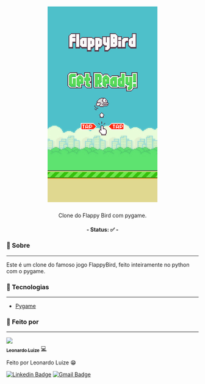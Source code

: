 
<h1 align="center">
    <img src="./public/images/screenImg.jpg">
</h1>
<p align="center">Clone do Flappy Bird com pygame.</p>

<h4 align="center"> 
	- Status: ✅ -
</h4>

### 🐍 Sobre
---

<p>Este é um clone do famoso jogo FlappyBird, feito inteiramente no python com o pygame.</p>

### 🔋 Tecnologias
---

- [Pygame](https://www.pygame.org/news)


### 🎲 Feito por
---

<a href="https://github.com/LeonardoLuize">
 <img src="https://avatars.githubusercontent.com/u/74014082?v=4" width="100px;"/>
 <br />
 <sub><b>Leonardo Luize</b></sub></a> <a href="https://github.com/LeonardoLuize" >💻</a>


Feito por Leonardo Luize 😁

[![Linkedin Badge](https://img.shields.io/badge/-Leonardo-blue?style=rounded&logo=Linkedin&logoColor=white&link=https://www.linkedin.com/in/leonardoluize/)](https://www.linkedin.com/in/leonardoluize/) 
[![Gmail Badge](https://img.shields.io/badge/-leonardo.luize2@gmail.com-c14438?style=rounded&logo=Gmail&logoColor=white&link=mailto:leonardo.luize2@gmail.com)](mailto:leonardo.luize2@gmail.com)


